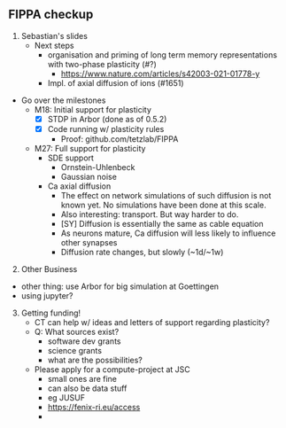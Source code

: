 ## FIPPA checkup

1. Sebastian's slides
    - Next steps
        - organisation and priming of long term memory representations with two-phase plasticity (#?)
            - https://www.nature.com/articles/s42003-021-01778-y
        - Impl. of axial diffusion of ions (#1651)
- Go over the milestones
    - M18: Initial support for plasticity
        - [X] STDP in Arbor (done as of 0.5.2)
        - [x] Code running w/ plasticity rules
            - Proof: github.com/tetzlab/FIPPA
    - M27: Full support for plasticity
        - SDE support 
          - Ornstein-Uhlenbeck
          - Gaussian noise
        - Ca axial diffusion
            - The effect on network simulations of such diffusion is not known yet. No simulations have been done at this scale.
            - Also interesting: transport. But way harder to do.
            - [SY] Diffusion is essentially the same as cable equation
            - As neurons mature, Ca diffusion will less likely to influence other synapses
            - Diffusion rate changes, but slowly (~1d/~1w)
2. Other Business
  - other thing: use Arbor for big simulation at Goettingen
  - using jupyter?
3. Getting funding!
    - CT can help w/ ideas and letters of support regarding plasticity?
    - Q: What sources exist?
        - software dev grants
        - science grants
        - what are the possibilities?
    - Please apply for a compute-project at JSC
        - small ones are fine
        - can also be data stuff
        - eg JUSUF
        - https://fenix-ri.eu/access
        - 
 
